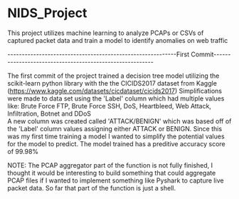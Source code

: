 # NIDS_Project
This project utilizes machine learning to analyze PCAPs or CSVs of captured packet data and train a model to identify anomalies on web traffic

-----------------------------------------------------------First Commit---------------------------------------------------------

The first commit of the project trained a decision tree model utilizing the scikit-learn python library with the the CICIDS2017 dataset from Kaggle (https://www.kaggle.com/datasets/cicdataset/cicids2017)
Simplifications were made to data set using the 'Label' column which had multiple values like: Brute Force FTP, Brute Force SSH, DoS, Heartbleed, Web Attack, Infiltration, Botnet and DDoS   
A new column was created called 'ATTACK/BENIGN' which was based off of the 'Label' column values assigning either ATTACK or BENIGN.
Since this was my first time training a model I wanted to simplify the potential values for the model to predict.
The model trained has a preditive accuracy score of 99.98% 

NOTE: The PCAP aggregator part of the function is not fully finished, I thought it would be interesting to build something that could aggregate PCAP files if I wanted to implement something like Pyshark to capture live packet data. So far that part of the function is just a shell. 
